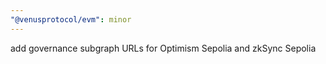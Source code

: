 ```yaml
---
"@venusprotocol/evm": minor
---
```


add governance subgraph URLs for Optimism Sepolia and zkSync Sepolia
